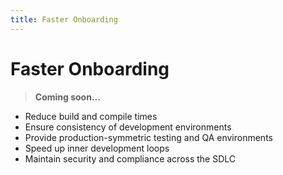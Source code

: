 ```yaml
---
title: Faster Onboarding
---
```

# Faster Onboarding

> **Coming soon...**

* Reduce build and compile times
* Ensure consistency of development environments
* Provide production-symmetric testing and QA environments
* Speed up inner development loops
* Maintain security and compliance across the SDLC
